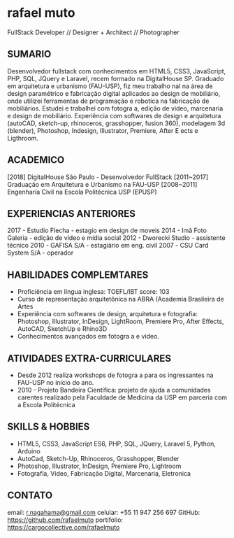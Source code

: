 # rafael muto
FullStack Developer // Designer + Architect // Photographer

## SUMARIO
Desenvolvedor fullstack com conhecimentos em HTML5, CSS3, JavaScript, PHP, SQL, JQuery e Laravel, recem formado na DigitalHouse SP. Graduado em arquitetura e urbanismo (FAU-USP), fiz meu trabalho  nal na área de design paramétrico e fabricação digital aplicados ao design de mobiliário, onde utilizei ferramentas de programação e robotica na fabricação de mobiliários. Estudei e trabalhei com fotogra a, edição de video, marcenaria e design de mobiliário. Experiência com softwares de design e arquitetura (autoCAD, sketch-up, rhinoceros, grasshopper, fusion 360), modelagem 3d (blender), Photoshop, Indesign, Illustrator, Premiere, After E ects e Ligthroom.

## ACADEMICO 
[2018] DigitalHouse São Paulo - Desenvolvedor FullStack
[2011~2017] Graduação em Arquitetura e Urbanismo na FAU-USP
[2008~2011] Engenharia Civil na Escola Politécnica USP (EPUSP)

## EXPERIENCIAS ANTERIORES
2017 - Estudio Flecha - estagio em design de moveis
2014 - Imã Foto Galeria - edição de vídeo e mídia social
2012 - Dworecki Studio - assistente técnico
2010 - GAFISA S/A - estagiário em eng. civil
2007 - CSU Card System S/A - operador

## HABILIDADES COMPLEMTARES
- Proficiência em língua inglesa: TOEFL/IBT score: 103
- Curso de representação arquitetônica na ABRA (Academia Brasileira de Artes
- Experiência com softwares de design, arquitetura e fotografia: Photoshop, Illustrator, InDesign, LightRoom, Premiere Pro, After Effects, AutoCAD, SketchUp e Rhino3D
- Conhecimentos avançados em fotogra a e video.

## ATIVIDADES EXTRA-CURRICULARES
- Desde 2012 realiza workshops de fotogra a para os ingressantes na FAU-USP no início do ano.
- 2010 - Projeto Bandeira Científica: projeto de ajuda a comunidades carentes realizado pela Faculdade de Medicina da USP em parceria com a Escola Politécnica

## SKILLS & HOBBIES
- HTML5, CSS3, JavaScript ES6, PHP, SQL, JQuery, Laravel 5, Python, Arduino
- AutoCad, Sketch-Up, Rhinoceros, Grasshopper, Blender
- Photoshop, Illustrator, InDesign, Premiere Pro, Lightroom
- Fotografía, Video, Fabricação Digital, Marcenaria, Eletronica

## CONTATO
email: r.nagahama@gmail.com
celular: +55 11 947 256 697
GitHub: https://github.com/rafaelmuto
portifolio: https://cargocollective.com/rafaelmuto